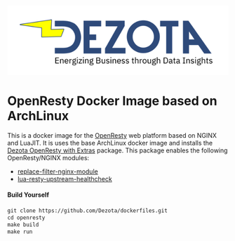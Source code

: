 ![image](https://github.com/Dezota/dockerfiles/raw/master/dezota_logo_sm.png)

# OpenResty Docker Image based on ArchLinux

This is a docker image for the [OpenResty](https://openresty.org/en/) web platform based on NGINX and LuaJIT.  It is uses the base ArchLinux docker image and installs the [Dezota OpenResty with Extras](https://github.com/Dezota/ArchLinuxPackages) package.  This package enables the following OpenResty/NGINX modules:
* [replace-filter-nginx-module](https://github.com/openresty/replace-filter-nginx-module)
* [lua-resty-upstream-healthcheck](https://github.com/openresty/lua-resty-upstream-healthcheck.git)

#### Build Yourself
```
git clone https://github.com/Dezota/dockerfiles.git
cd openresty
make build
make run
```

